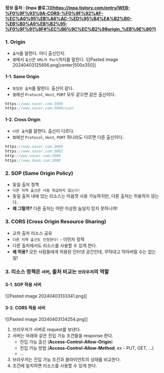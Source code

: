 **정보 출처 : [Inpa 블로그][https://inpa.tistory.com/entry/WEB-%F0%9F%93%9A-CORS-%F0%9F%92%AF-%EC%A0%95%EB%A6%AC-%ED%95%B4%EA%B2%B0-%EB%B0%A9%EB%B2%95-%F0%9F%91%8F#%EC%B6%9C%EC%B2%98origin_%EB%9E%80?]**

### 1. Origin
- `출처`를 말한다. 어디 출신인지.
- `웹`에서 `출신`은 `URL의 Port`까지를 말한다.
![[Pasted image 20240403125656.png|center|500x350]]
#### 1-1. Same Origin
- `동일한 출처`를 말한다. 출신이 같다.
- `웹`에선 `Protocol`, `Host`, `PORT` 모두 같으면 같은 출신이다.
```javascript
https://www.naver.com:3000
https://www.naver.com:3000/user
```

#### 1-2. Cross Origin
- `다른 출처`를 말한다. 출신이 다르다.
- `웹`에선 `Protocol`, `Host`, `PORT` 하나라도 다르면 다른 출신이다.
```javascript
https://www.naver.com:3000
https://www.naver.com:3002
http://www.naver.com:3000
https://www.daum.com:3000
```

### 2. SOP (Same Origin Policy)
- 동일 출처 정책
- `다른 지역 출신은 사람 취급하지 않는다!`
- 동일 출처 내에 있는 리소스는 마음껏 사용 가능하지만, 다른 출처는 허용하지 않는다.
- **왜 그럴까?** 다른 출처는 어떤 이상한 놈일지 믿지 못하니까!

### 3. CORS (Cross Origin Resource Sharing)
- 교차 출처 리소스 공유
- `다른 지역 출신도 인정한다!` - 이민자 정책
- 다른 출처에서도 리소스를 사용할 수 있게 한다.
- **왜 허용?** 모든 사람들에게 허용된 인터넷 공간인데, 무턱대고 막아버릴 수는 없는 일!

### 3. 리소스 정책은 `서버`, 출처 비교는 `브라우저`의 역할

#### 3-1. SOP 적용 서버
![[Pasted image 20240403133341.png]]

#### 3-2. CORS 적용 서버
![[Pasted image 20240403134254.png]]
1. 브라우저가 서버로 request를 보낸다.
2. 서버는 아래와 같은 진입 가능 조건들을 response 한다.
	- 진입 가능 출신 (**Access-Control-Allow-Origin**)
	- 진입 가능 방법 (**Access-Control-Allow-Method**, ex - PUT, GET, ...)
	- ...
3. 브라우저는 진입 가능 조건과 클라이언트의 상태를 비교한다.
4. 조건에 일치하면 리소스를 사용할 수 있게 한다.